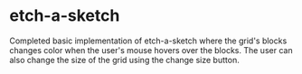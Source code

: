 # etch-a-sketch

Completed basic implementation of etch-a-sketch where the grid's blocks changes color when the user's mouse hovers over the blocks. The user can also change the size of the grid using the change size button.